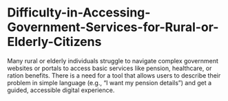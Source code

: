 # Difficulty-in-Accessing-Government-Services-for-Rural-or-Elderly-Citizens
Many rural or elderly individuals struggle to navigate complex government websites or portals to access basic services like pension, healthcare, or ration benefits. There is a need for a tool that allows users to describe their problem in simple language (e.g., “I want my pension details”) and get a guided, accessible digital experience.
